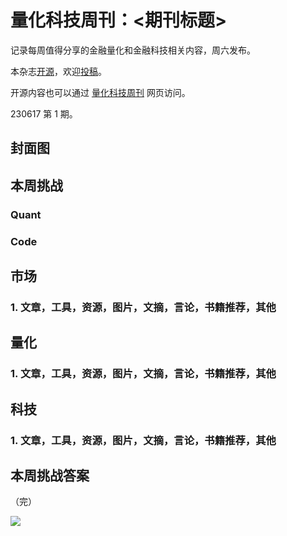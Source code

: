 # 量化科技周刊：<期刊标题>

记录每周值得分享的金融量化和金融科技相关内容，周六发布。

本杂志[开源](https://github.com/Midtown-Innovation/quantech-weekly.git "开源链接")，欢迎[投稿](https://github.com/Midtown-Innovation/quantech-weekly/issues "投稿")。 

开源内容也可以通过 [量化科技周刊](https://midtown.gitbook.io/quantech-weekly "量化科技周刊") 网页访问。

230617 第 1 期。

## 封面图

## 本周挑战

### Quant

### Code

## 市场

### 1. 文章，工具，资源，图片，文摘，言论，书籍推荐，其他

## 量化

### 1. 文章，工具，资源，图片，文摘，言论，书籍推荐，其他

## 科技

### 1. 文章，工具，资源，图片，文摘，言论，书籍推荐，其他

## 本周挑战答案

（完）

![](https://raw.githubusercontent.com/Midtown-Innovation/quantech-weekly/main/resource/wechat.png)


